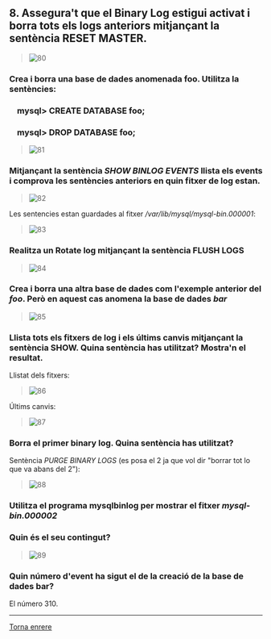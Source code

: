 ## 8. Assegura't que el Binary Log estigui activat i borra tots els logs anteriors mitjançant la sentència RESET MASTER.

> ![80]()  

### Crea i borra una base de dades anomenada foo. Utilitza la sentències:  
### &nbsp;&nbsp;&nbsp;&nbsp;mysql> CREATE DATABASE foo;  
### &nbsp;&nbsp;&nbsp;&nbsp;mysql> DROP DATABASE foo;  

> ![81]()  

### Mitjançant la sentència _SHOW BINLOG EVENTS_ llista els events i comprova les sentències anteriors en quin fitxer de log estan.  

> ![82]()  

Les sentencies estan guardades al fitxer _/var/lib/mysql/mysql-bin.000001_:  

> ![83]()  

### Realitza un Rotate log mitjançant la sentència FLUSH LOGS  

> ![84]()  

### Crea i borra una altra base de dades com l'exemple anterior del _foo_. Però en aquest cas anomena la base de dades _bar_  

> ![85]()  

### Llista tots els fitxers de log i els últims canvis mitjançant la sentència SHOW. Quina sentència has utilitzat? Mostra'n el resultat.

Llistat dels fitxers:  
> ![86]()

Últims canvis:
> ![87]()

### Borra el primer binary log. Quina sentència has utilitzat?

Sentència _PURGE BINARY LOGS_ (es posa el 2 ja que vol dir "borrar tot lo que va abans del 2"):  
> ![88]()

### Utilitza el programa mysqlbinlog per mostrar el fitxer _mysql-bin.000002_  
### Quin és el seu contingut?  

> ![89]()

### Quin número d'event ha sigut el de la creació de la base de dades bar?

El número 310.  

***
[Torna enrere](https://github.com/Josep88/MP10UF2-A2)
